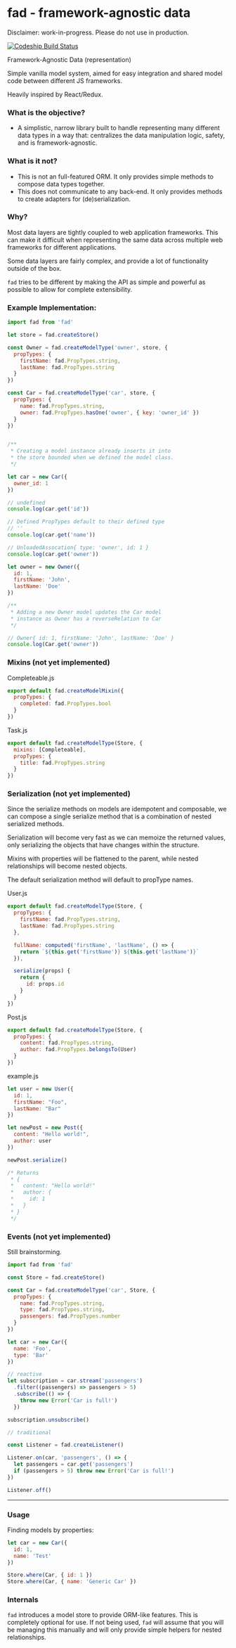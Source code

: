 # fad - framework-agnostic data

Disclaimer: work-in-progress. Please do not use in production.

[![Codeship Build Status](https://codeship.com/projects/86061510-0365-0134-078c-16bd53bff421/status?branch=master)](https://codeship.com/projects/153844)


Framework-Agnostic Data (representation)

Simple vanilla model system, aimed for easy integration and shared model code between different JS frameworks.

Heavily inspired by React/Redux.

### What is the objective?

- A simplistic, narrow library built to handle representing many different data types in a
  way that: centralizes the data manipulation logic, safety, and is framework-agnostic.

### What is it not?

- This is not an full-featured ORM. It only provides simple methods to compose data types together.
- This does not communicate to any back-end. It only provides methods to create adapters for (de)serialization.

### Why?

Most data layers are tightly coupled to web application frameworks. This can make it difficult when
representing the same data across multiple web frameworks for different applications.

Some data layers are fairly complex, and provide a lot of functionality outside of the box.

`fad` tries to be different by making the API as simple and powerful as possible to allow for complete extensibility.

### Example Implementation:

```js
import fad from 'fad'

let store = fad.createStore()

const Owner = fad.createModelType('owner', store, {
  propTypes: {
    firstName: fad.PropTypes.string,
    lastName: fad.PropTypes.string
  }
})

const Car = fad.createModelType('car', store, {
  propTypes: {
    name: fad.PropTypes.string,
    owner: fad.PropTypes.hasOne('owner', { key: 'owner_id' })
  }
})


/**
 * Creating a model instance already inserts it into
 * the store bounded when we defined the model class.
 */

let car = new Car({
  owner_id: 1
})

// undefined
console.log(car.get('id'))

// Defined PropTypes default to their defined type
// ''
console.log(car.get('name'))

// UnloadedAssocation{ type: 'owner', id: 1 }
console.log(car.get('owner'))

let owner = new Owner({
  id: 1,
  firstName: 'John',
  lastName: 'Doe'
})

/**
 * Adding a new Owner model updates the Car model
 * instance as Owner has a reverseRelation to Car
 */

// Owner{ id: 1, firstName: 'John', lastName: 'Doe' }
console.log(Car.get('owner'))
```

### Mixins (not yet implemented)

Completeable.js

```js
export default fad.createModelMixin({
  propTypes: {
    completed: fad.PropTypes.bool
  }
})
```

Task.js

```js
export default fad.createModelType(Store, {
  mixins: [Completeable],
  propTypes: {
    title: fad.PropTypes.string
  }
})
```

### Serialization (not yet implemented)

Since the serialize methods on models are idempotent and composable, we can compose a
single serialize method that is a combination of nested serialized methods.

Serialization will become very fast as we can memoize the returned values, only serializing the objects
that have changes within the structure.

Mixins with properties will be flattened to the parent, while nested relationships will become nested objects.

The default serialization method will default to propType names.

User.js

```js
export default fad.createModelType(Store, {
  propTypes: {
    firstName: fad.PropTypes.string,
    lastName: fad.PropTypes.string
  },

  fullName: computed('firstName', 'lastName', () => {
    return `${this.get('firstName')} ${this.get('lastName')}`
  }),

  serialize(props) {
    return {
      id: props.id
    }
  }
})
```

Post.js

```js
export default fad.createModelType(Store, {
  propTypes: {
    content: fad.PropTypes.string,
    author: fad.PropTypes.belongsTo(User)
  }
})
```

example.js

```js
let user = new User({
  id: 1,
  firstName: "Foo",
  lastName: "Bar"
})

let newPost = new Post({
  content: "Hello world!",
  author: user
})

newPost.serialize()

/* Returns
 * {
 *   content: "Hello world!"
 *   author: {
 *     id: 1
 *   }
 * }
 */

```

### Events (not yet implemented)

Still brainstorming.

```js
import fad from 'fad'

const Store = fad.createStore()

const Car = fad.createModelType('car', Store, {
  propTypes: {
    name: fad.PropTypes.string,
    type: fad.PropTypes.string,
    passengers: fad.PropTypes.number
  }
})

let car = new Car({
  name: 'Foo',
  type: 'Bar'
})

// reactive
let subscription = car.stream('passengers')
  .filter((passengers) => passengers > 5)
  .subscribe(() => {
    throw new Error('Car is full!')
  })

subscription.unsubscribe()

// traditional

const Listener = fad.createListener()

Listener.on(car, 'passengers', () => {
  let passengers = car.get('passengers')
  if (passengers > 5) throw new Error('Car is full!')
})

Listener.off()
```

---

### Usage


Finding models by properties:

```js
let car = new Car({
  id: 1,
  name: 'Test'
})

Store.where(Car, { id: 1 })
Store.where(Car, { name: 'Generic Car' })
```

### Internals

`fad` introduces a model store to provide ORM-like features. This is completely optional for use.
If not being used, `fad` will assume that you will be managing this manually and will only provide simple helpers for nested relationships.
